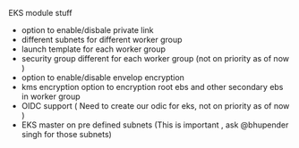 EKS module stuff
  * option to enable/disbale private link
  * different subnets for different worker group
  * launch template for each worker group
  * security group different for each worker group (not on priority as of now )
  * option to enable/disable envelop encryption
  * kms encryption option to encryption root ebs and other secondary ebs  in worker group
  * OIDC support ( Need to create our odic for eks, not on priority as of now )
  * EKS master on pre defined subnets (This is important , ask @bhupender singh for those subnets)
